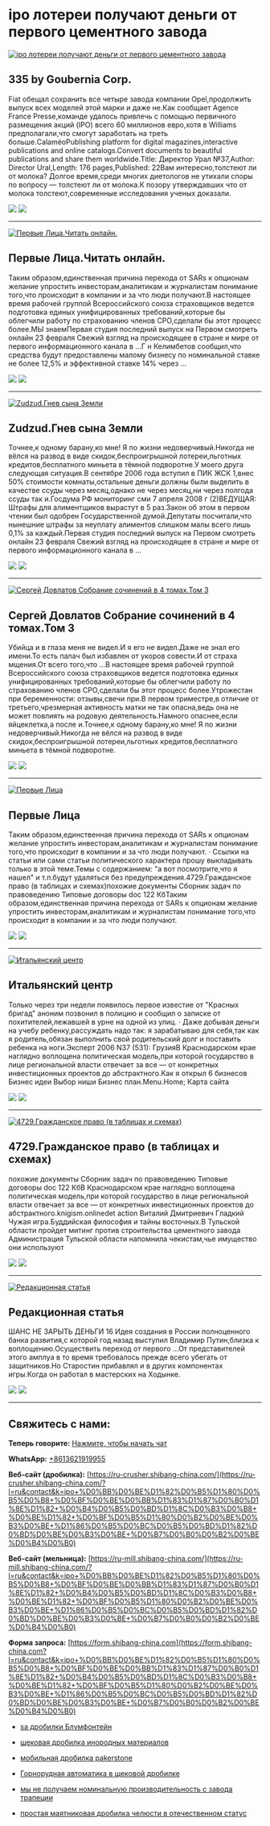 # ipo лотереи получают деньги от первого цементного завода

<a href="https://swt.shibang-china.com/?l=ru&img&k=ipo+%D0%BB%D0%BE%D1%82%D0%B5%D1%80%D0%B5%D0%B8+%D0%BF%D0%BE%D0%BB%D1%83%D1%87%D0%B0%D1%8E%D1%82+%D0%B4%D0%B5%D0%BD%D1%8C%D0%B3%D0%B8+%D0%BE%D1%82+%D0%BF%D0%B5%D1%80%D0%B2%D0%BE%D0%B3%D0%BE+%D1%86%D0%B5%D0%BC%D0%B5%D0%BD%D1%82%D0%BD%D0%BE%D0%B3%D0%BE+%D0%B7%D0%B0%D0%B2%D0%BE%D0%B4%D0%B0" target="_blank">![ipo лотереи получают деньги от первого цементного завода](http://static.shibang-china.com/all-800x300/866.jpg)</a>

## 335 by Goubernia Corp.
Fiat обещал сохранить все четыре завода компании Opel,продолжить выпуск всех моделей этой марки и даже не.Как сообщает Agence France Presse,команде удалось привлечь с помощью первичного размещения акций (IPO) всего 60 миллионов евро,хотя в Williams предполагали,что смогут заработать на треть больше.Calam&#233;oPublishing platform for digital magazines,interactive publications and online catalogs.Convert documents to beautiful publications and share them worldwide.Title: Директор Урал №37,Author: Director Ural,Length: 176 pages,Published: 22Вам интересно,толстеют ли от молока? Долгое время,среди многих диетологов не утихали споры по вопросу — толстеют ли от молока.К позору утверждавших что от молока толстеют,современные исследования ученых доказали.


<a href="https://whatsapp.shibangsoft.com/WhatsApp.php" target="_blank" title="WhatsApp">![](http://static.shibang-china.com/icon/whatsapp.png)</a> <a href="https://swt.shibang-china.com/?l=ru&icon&k=ipo+%D0%BB%D0%BE%D1%82%D0%B5%D1%80%D0%B5%D0%B8+%D0%BF%D0%BE%D0%BB%D1%83%D1%87%D0%B0%D1%8E%D1%82+%D0%B4%D0%B5%D0%BD%D1%8C%D0%B3%D0%B8+%D0%BE%D1%82+%D0%BF%D0%B5%D1%80%D0%B2%D0%BE%D0%B3%D0%BE+%D1%86%D0%B5%D0%BC%D0%B5%D0%BD%D1%82%D0%BD%D0%BE%D0%B3%D0%BE+%D0%B7%D0%B0%D0%B2%D0%BE%D0%B4%D0%B0" target="_blank">![](http://static.shibang-china.com/icon/chat-ru.png)</a>

---

<a href="https://swt.shibang-china.com/?l=ru&img&k=ipo+%D0%BB%D0%BE%D1%82%D0%B5%D1%80%D0%B5%D0%B8+%D0%BF%D0%BE%D0%BB%D1%83%D1%87%D0%B0%D1%8E%D1%82+%D0%B4%D0%B5%D0%BD%D1%8C%D0%B3%D0%B8+%D0%BE%D1%82+%D0%BF%D0%B5%D1%80%D0%B2%D0%BE%D0%B3%D0%BE+%D1%86%D0%B5%D0%BC%D0%B5%D0%BD%D1%82%D0%BD%D0%BE%D0%B3%D0%BE+%D0%B7%D0%B0%D0%B2%D0%BE%D0%B4%D0%B0" target="_blank">![Первые Лица.Читать онлайн.](http://static.shibang-china.com/all-800x300/7.jpg)</a>

## Первые Лица.Читать онлайн.
Таким образом,единственная причина перехода от SARs к опционам желание упростить инвесторам,аналитикам и журналистам понимание того,что происходит в компании и за что люди получают.В настоящее время рабочей группой Всероссийского союза страховщиков ведется подготовка единых унифицированных требований,которые бы облегчили работу по страхованию членов СРО,сделали бы этот процесс более.МЫ знаемПервая студия последний выпуск на Первом смотреть онлайн 23 февраля Свежий взгляд на происходящее в стране и мире от первого информационного канала в …Г н Келимбетов сообщил,что средства будут предоставлены малому бизнесу по номинальной ставке не более 12,5% и эффективной ставке 14% через …


<a href="https://whatsapp.shibangsoft.com/WhatsApp.php" target="_blank" title="WhatsApp">![](http://static.shibang-china.com/icon/whatsapp.png)</a> <a href="https://swt.shibang-china.com/?l=ru&icon&k=ipo+%D0%BB%D0%BE%D1%82%D0%B5%D1%80%D0%B5%D0%B8+%D0%BF%D0%BE%D0%BB%D1%83%D1%87%D0%B0%D1%8E%D1%82+%D0%B4%D0%B5%D0%BD%D1%8C%D0%B3%D0%B8+%D0%BE%D1%82+%D0%BF%D0%B5%D1%80%D0%B2%D0%BE%D0%B3%D0%BE+%D1%86%D0%B5%D0%BC%D0%B5%D0%BD%D1%82%D0%BD%D0%BE%D0%B3%D0%BE+%D0%B7%D0%B0%D0%B2%D0%BE%D0%B4%D0%B0" target="_blank">![](http://static.shibang-china.com/icon/chat-ru.png)</a>

---

<a href="https://swt.shibang-china.com/?l=ru&img&k=ipo+%D0%BB%D0%BE%D1%82%D0%B5%D1%80%D0%B5%D0%B8+%D0%BF%D0%BE%D0%BB%D1%83%D1%87%D0%B0%D1%8E%D1%82+%D0%B4%D0%B5%D0%BD%D1%8C%D0%B3%D0%B8+%D0%BE%D1%82+%D0%BF%D0%B5%D1%80%D0%B2%D0%BE%D0%B3%D0%BE+%D1%86%D0%B5%D0%BC%D0%B5%D0%BD%D1%82%D0%BD%D0%BE%D0%B3%D0%BE+%D0%B7%D0%B0%D0%B2%D0%BE%D0%B4%D0%B0" target="_blank">![Zudzud.Гнев сына Земли](http://static.shibang-china.com/all-800x300/157.jpg)</a>

## Zudzud.Гнев сына Земли
Точнее,к одному барану,ко мне! Я по жизни недоверчивый.Никогда не вёлся на развод в виде скидок,беспроигрышной лотереи,льготных кредитов,бесплатного миньета в тёмной подворотне.У моего друга следующая ситуация.В сентябре 2006 года вступил в ПИК ЖСК 1,внес 50% стоимости комнаты,остальные деньги должны были выделить в качестве ссуды через месяц,однако не через месяц,ни через полгода ссуды так и.Госдума РФ мониторинг сми 7 апреля 2008 г (2)ВЕДУЩАЯ: Штрафы для алиментщиков вырастут в 5 раз.Закон об этом в первом чтении был одобрен Государственной думой.Депутаты посчитали,что нынешние штрафы за неуплату алиментов слишком малы всего лишь 0,1% за каждый.Первая студия последний выпуск на Первом смотреть онлайн 23 февраля Свежий взгляд на происходящее в стране и мире от первого информационного канала в …


<a href="https://whatsapp.shibangsoft.com/WhatsApp.php" target="_blank" title="WhatsApp">![](http://static.shibang-china.com/icon/whatsapp.png)</a> <a href="https://swt.shibang-china.com/?l=ru&icon&k=ipo+%D0%BB%D0%BE%D1%82%D0%B5%D1%80%D0%B5%D0%B8+%D0%BF%D0%BE%D0%BB%D1%83%D1%87%D0%B0%D1%8E%D1%82+%D0%B4%D0%B5%D0%BD%D1%8C%D0%B3%D0%B8+%D0%BE%D1%82+%D0%BF%D0%B5%D1%80%D0%B2%D0%BE%D0%B3%D0%BE+%D1%86%D0%B5%D0%BC%D0%B5%D0%BD%D1%82%D0%BD%D0%BE%D0%B3%D0%BE+%D0%B7%D0%B0%D0%B2%D0%BE%D0%B4%D0%B0" target="_blank">![](http://static.shibang-china.com/icon/chat-ru.png)</a>

---

<a href="https://swt.shibang-china.com/?l=ru&img&k=ipo+%D0%BB%D0%BE%D1%82%D0%B5%D1%80%D0%B5%D0%B8+%D0%BF%D0%BE%D0%BB%D1%83%D1%87%D0%B0%D1%8E%D1%82+%D0%B4%D0%B5%D0%BD%D1%8C%D0%B3%D0%B8+%D0%BE%D1%82+%D0%BF%D0%B5%D1%80%D0%B2%D0%BE%D0%B3%D0%BE+%D1%86%D0%B5%D0%BC%D0%B5%D0%BD%D1%82%D0%BD%D0%BE%D0%B3%D0%BE+%D0%B7%D0%B0%D0%B2%D0%BE%D0%B4%D0%B0" target="_blank">![Сергей Довлатов Собрание сочинений в 4 томах.Том 3](http://static.shibang-china.com/all-800x300/857.jpg)</a>

## Сергей Довлатов Собрание сочинений в 4 томах.Том 3
Убийца и в глаза меня не видел.И я его не видел.Даже не знал его имени.То есть палач был избавлен от укоров совести.И от страха мщения.От всего того,что …В настоящее время рабочей группой Всероссийского союза страховщиков ведется подготовка единых унифицированных требований,которые бы облегчили работу по страхованию членов СРО,сделали бы этот процесс более.Утрожестан при беременности: отзывы,свечи при.В первом триместре,в отличие от третьего,чрезмерная активность матки не так опасна,ведь она не может повлиять на родовую деятельность.Намного опаснее,если яйцеклетка,а после и.Точнее,к одному барану,ко мне! Я по жизни недоверчивый.Никогда не вёлся на развод в виде скидок,беспроигрышной лотереи,льготных кредитов,бесплатного миньета в тёмной подворотне.


<a href="https://whatsapp.shibangsoft.com/WhatsApp.php" target="_blank" title="WhatsApp">![](http://static.shibang-china.com/icon/whatsapp.png)</a> <a href="https://swt.shibang-china.com/?l=ru&icon&k=ipo+%D0%BB%D0%BE%D1%82%D0%B5%D1%80%D0%B5%D0%B8+%D0%BF%D0%BE%D0%BB%D1%83%D1%87%D0%B0%D1%8E%D1%82+%D0%B4%D0%B5%D0%BD%D1%8C%D0%B3%D0%B8+%D0%BE%D1%82+%D0%BF%D0%B5%D1%80%D0%B2%D0%BE%D0%B3%D0%BE+%D1%86%D0%B5%D0%BC%D0%B5%D0%BD%D1%82%D0%BD%D0%BE%D0%B3%D0%BE+%D0%B7%D0%B0%D0%B2%D0%BE%D0%B4%D0%B0" target="_blank">![](http://static.shibang-china.com/icon/chat-ru.png)</a>

---

<a href="https://swt.shibang-china.com/?l=ru&img&k=ipo+%D0%BB%D0%BE%D1%82%D0%B5%D1%80%D0%B5%D0%B8+%D0%BF%D0%BE%D0%BB%D1%83%D1%87%D0%B0%D1%8E%D1%82+%D0%B4%D0%B5%D0%BD%D1%8C%D0%B3%D0%B8+%D0%BE%D1%82+%D0%BF%D0%B5%D1%80%D0%B2%D0%BE%D0%B3%D0%BE+%D1%86%D0%B5%D0%BC%D0%B5%D0%BD%D1%82%D0%BD%D0%BE%D0%B3%D0%BE+%D0%B7%D0%B0%D0%B2%D0%BE%D0%B4%D0%B0" target="_blank">![Первые Лица](http://static.shibang-china.com/all-800x300/246.jpg)</a>

## Первые Лица
Таким образом,единственная причина перехода от SARs к опционам желание упростить инвесторам,аналитикам и журналистам понимание того,что происходит в компании и за что люди получают.&nbsp;&#0183;&#32;Ссылки на статьи или сами статьи политического характера прошу выкладывать только в этой теме.Темы с содержанием: &quot;а вот посмотрите,что я нашел&quot; и т.п.будут удаляться без предупреждения.4729.Гражданское право (в таблицах и схемах)похожие документы Сборник задач по правоведению Типовые договоры doc 122 КбТаким образом,единственная причина перехода от SARs к опционам желание упростить инвесторам,аналитикам и журналистам понимание того,что происходит в компании и за что люди получают.


<a href="https://whatsapp.shibangsoft.com/WhatsApp.php" target="_blank" title="WhatsApp">![](http://static.shibang-china.com/icon/whatsapp.png)</a> <a href="https://swt.shibang-china.com/?l=ru&icon&k=ipo+%D0%BB%D0%BE%D1%82%D0%B5%D1%80%D0%B5%D0%B8+%D0%BF%D0%BE%D0%BB%D1%83%D1%87%D0%B0%D1%8E%D1%82+%D0%B4%D0%B5%D0%BD%D1%8C%D0%B3%D0%B8+%D0%BE%D1%82+%D0%BF%D0%B5%D1%80%D0%B2%D0%BE%D0%B3%D0%BE+%D1%86%D0%B5%D0%BC%D0%B5%D0%BD%D1%82%D0%BD%D0%BE%D0%B3%D0%BE+%D0%B7%D0%B0%D0%B2%D0%BE%D0%B4%D0%B0" target="_blank">![](http://static.shibang-china.com/icon/chat-ru.png)</a>

---

<a href="https://swt.shibang-china.com/?l=ru&img&k=ipo+%D0%BB%D0%BE%D1%82%D0%B5%D1%80%D0%B5%D0%B8+%D0%BF%D0%BE%D0%BB%D1%83%D1%87%D0%B0%D1%8E%D1%82+%D0%B4%D0%B5%D0%BD%D1%8C%D0%B3%D0%B8+%D0%BE%D1%82+%D0%BF%D0%B5%D1%80%D0%B2%D0%BE%D0%B3%D0%BE+%D1%86%D0%B5%D0%BC%D0%B5%D0%BD%D1%82%D0%BD%D0%BE%D0%B3%D0%BE+%D0%B7%D0%B0%D0%B2%D0%BE%D0%B4%D0%B0" target="_blank">![Итальянский центр](http://static.shibang-china.com/all-800x300/1161.jpg)</a>

## Итальянский центр
Только через три недели появилось первое известие от &quot;Красных бригад&quot; аноним позвонил в полицию и сообщил о записке от похитителей,лежавшей в урне на одной из улиц.&nbsp;&#0183;&#32;Даже добывая деньги на учебу ребенку,рассуждать надо так: я зарабатываю для себя,так как я родитель,обязан выполнить свой родительский долг и поставить ребенка на ноги.Эксперт 2006 N37 (531): ГрузияВ Краснодарском крае наглядно воплощена политическая модель,при которой государство в лице региональной власти отвечает за все — от конкретных инвестиционных проектов до абстрактного.Как я открыл 6 бизнесов Бизнес идеи Выбор ниши Бизнес план.Menu.Home; Карта сайта


<a href="https://whatsapp.shibangsoft.com/WhatsApp.php" target="_blank" title="WhatsApp">![](http://static.shibang-china.com/icon/whatsapp.png)</a> <a href="https://swt.shibang-china.com/?l=ru&icon&k=ipo+%D0%BB%D0%BE%D1%82%D0%B5%D1%80%D0%B5%D0%B8+%D0%BF%D0%BE%D0%BB%D1%83%D1%87%D0%B0%D1%8E%D1%82+%D0%B4%D0%B5%D0%BD%D1%8C%D0%B3%D0%B8+%D0%BE%D1%82+%D0%BF%D0%B5%D1%80%D0%B2%D0%BE%D0%B3%D0%BE+%D1%86%D0%B5%D0%BC%D0%B5%D0%BD%D1%82%D0%BD%D0%BE%D0%B3%D0%BE+%D0%B7%D0%B0%D0%B2%D0%BE%D0%B4%D0%B0" target="_blank">![](http://static.shibang-china.com/icon/chat-ru.png)</a>

---

<a href="https://swt.shibang-china.com/?l=ru&img&k=ipo+%D0%BB%D0%BE%D1%82%D0%B5%D1%80%D0%B5%D0%B8+%D0%BF%D0%BE%D0%BB%D1%83%D1%87%D0%B0%D1%8E%D1%82+%D0%B4%D0%B5%D0%BD%D1%8C%D0%B3%D0%B8+%D0%BE%D1%82+%D0%BF%D0%B5%D1%80%D0%B2%D0%BE%D0%B3%D0%BE+%D1%86%D0%B5%D0%BC%D0%B5%D0%BD%D1%82%D0%BD%D0%BE%D0%B3%D0%BE+%D0%B7%D0%B0%D0%B2%D0%BE%D0%B4%D0%B0" target="_blank">![4729.Гражданское право (в таблицах и схемах)](http://static.shibang-china.com/all-800x300/992.jpg)</a>

## 4729.Гражданское право (в таблицах и схемах)
похожие документы Сборник задач по правоведению Типовые договоры doc 122 КбВ Краснодарском крае наглядно воплощена политическая модель,при которой государство в лице региональной власти отвечает за все — от конкретных инвестиционных проектов до абстрактного.knigism.onlinedet action Виталий Дмитриевич Гладкий Чужая игра.Буддийская философия и тайны восточных.В Тульской области пройдет митинг против строительства цементного завода Администрация Тульской области напомнила чекистам,чье имущество они используют


<a href="https://whatsapp.shibangsoft.com/WhatsApp.php" target="_blank" title="WhatsApp">![](http://static.shibang-china.com/icon/whatsapp.png)</a> <a href="https://swt.shibang-china.com/?l=ru&icon&k=ipo+%D0%BB%D0%BE%D1%82%D0%B5%D1%80%D0%B5%D0%B8+%D0%BF%D0%BE%D0%BB%D1%83%D1%87%D0%B0%D1%8E%D1%82+%D0%B4%D0%B5%D0%BD%D1%8C%D0%B3%D0%B8+%D0%BE%D1%82+%D0%BF%D0%B5%D1%80%D0%B2%D0%BE%D0%B3%D0%BE+%D1%86%D0%B5%D0%BC%D0%B5%D0%BD%D1%82%D0%BD%D0%BE%D0%B3%D0%BE+%D0%B7%D0%B0%D0%B2%D0%BE%D0%B4%D0%B0" target="_blank">![](http://static.shibang-china.com/icon/chat-ru.png)</a>

---

<a href="https://swt.shibang-china.com/?l=ru&img&k=ipo+%D0%BB%D0%BE%D1%82%D0%B5%D1%80%D0%B5%D0%B8+%D0%BF%D0%BE%D0%BB%D1%83%D1%87%D0%B0%D1%8E%D1%82+%D0%B4%D0%B5%D0%BD%D1%8C%D0%B3%D0%B8+%D0%BE%D1%82+%D0%BF%D0%B5%D1%80%D0%B2%D0%BE%D0%B3%D0%BE+%D1%86%D0%B5%D0%BC%D0%B5%D0%BD%D1%82%D0%BD%D0%BE%D0%B3%D0%BE+%D0%B7%D0%B0%D0%B2%D0%BE%D0%B4%D0%B0" target="_blank">![Редакционная статья](http://static.shibang-china.com/all-800x300/915.jpg)</a>

## Редакционная статья
ШАНС НЕ ЗАРЫТЬ ДЕНЬГИ 16 Идея создания в России полноценного банка развития,с которой год назад выступил Владимир Путин,близка к воплощению.Осуществить переход от первого …От представителей этого амплуа в то время требовалось прежде всего убегать от защитников.Но Старостин прибавлял и в других компонентах игры.Когда он работал в мастерских на Ходынке.

<a href="https://whatsapp.shibangsoft.com/WhatsApp.php" target="_blank" title="WhatsApp">![](http://static.shibang-china.com/icon/whatsapp.png)</a> <a href="https://swt.shibang-china.com/?l=ru&icon&k=ipo+%D0%BB%D0%BE%D1%82%D0%B5%D1%80%D0%B5%D0%B8+%D0%BF%D0%BE%D0%BB%D1%83%D1%87%D0%B0%D1%8E%D1%82+%D0%B4%D0%B5%D0%BD%D1%8C%D0%B3%D0%B8+%D0%BE%D1%82+%D0%BF%D0%B5%D1%80%D0%B2%D0%BE%D0%B3%D0%BE+%D1%86%D0%B5%D0%BC%D0%B5%D0%BD%D1%82%D0%BD%D0%BE%D0%B3%D0%BE+%D0%B7%D0%B0%D0%B2%D0%BE%D0%B4%D0%B0" target="_blank">![](http://static.shibang-china.com/icon/chat-ru.png)</a>

---
## Свяжитесь с нами:

**Теперь говорите:** [Нажмите, чтобы начать чат](https://swt.shibang-china.com?l=ru&contact&k=ipo+%D0%BB%D0%BE%D1%82%D0%B5%D1%80%D0%B5%D0%B8+%D0%BF%D0%BE%D0%BB%D1%83%D1%87%D0%B0%D1%8E%D1%82+%D0%B4%D0%B5%D0%BD%D1%8C%D0%B3%D0%B8+%D0%BE%D1%82+%D0%BF%D0%B5%D1%80%D0%B2%D0%BE%D0%B3%D0%BE+%D1%86%D0%B5%D0%BC%D0%B5%D0%BD%D1%82%D0%BD%D0%BE%D0%B3%D0%BE+%D0%B7%D0%B0%D0%B2%D0%BE%D0%B4%D0%B0)

**WhatsApp:**  [+8613621919955](https://whatsapp.shibangsoft.com/WhatsApp.php)

**Веб-сайт (дробилка):** [https://ru-crusher.shibang-china.com/](https://ru-crusher.shibang-china.com/?l=ru&contact&k=ipo+%D0%BB%D0%BE%D1%82%D0%B5%D1%80%D0%B5%D0%B8+%D0%BF%D0%BE%D0%BB%D1%83%D1%87%D0%B0%D1%8E%D1%82+%D0%B4%D0%B5%D0%BD%D1%8C%D0%B3%D0%B8+%D0%BE%D1%82+%D0%BF%D0%B5%D1%80%D0%B2%D0%BE%D0%B3%D0%BE+%D1%86%D0%B5%D0%BC%D0%B5%D0%BD%D1%82%D0%BD%D0%BE%D0%B3%D0%BE+%D0%B7%D0%B0%D0%B2%D0%BE%D0%B4%D0%B0)

**Веб-сайт (мельница):** [https://ru-mill.shibang-china.com/](https://ru-mill.shibang-china.com/?l=ru&contact&k=ipo+%D0%BB%D0%BE%D1%82%D0%B5%D1%80%D0%B5%D0%B8+%D0%BF%D0%BE%D0%BB%D1%83%D1%87%D0%B0%D1%8E%D1%82+%D0%B4%D0%B5%D0%BD%D1%8C%D0%B3%D0%B8+%D0%BE%D1%82+%D0%BF%D0%B5%D1%80%D0%B2%D0%BE%D0%B3%D0%BE+%D1%86%D0%B5%D0%BC%D0%B5%D0%BD%D1%82%D0%BD%D0%BE%D0%B3%D0%BE+%D0%B7%D0%B0%D0%B2%D0%BE%D0%B4%D0%B0)

**Форма запроса:** [https://form.shibang-china.com](https://form.shibang-china.com?l=ru&contact&k=ipo+%D0%BB%D0%BE%D1%82%D0%B5%D1%80%D0%B5%D0%B8+%D0%BF%D0%BE%D0%BB%D1%83%D1%87%D0%B0%D1%8E%D1%82+%D0%B4%D0%B5%D0%BD%D1%8C%D0%B3%D0%B8+%D0%BE%D1%82+%D0%BF%D0%B5%D1%80%D0%B2%D0%BE%D0%B3%D0%BE+%D1%86%D0%B5%D0%BC%D0%B5%D0%BD%D1%82%D0%BD%D0%BE%D0%B3%D0%BE+%D0%B7%D0%B0%D0%B2%D0%BE%D0%B4%D0%B0)

* [sa дробилки Блумфонтейн](../121/sa%20%D0%B4%D1%80%D0%BE%D0%B1%D0%B8%D0%BB%D0%BA%D0%B8%20%D0%91%D0%BB%D1%83%D0%BC%D1%84%D0%BE%D0%BD%D1%82%D0%B5%D0%B9%D0%BD.md)

* [щековая дробилка инородных материалов](../121/%D1%89%D0%B5%D0%BA%D0%BE%D0%B2%D0%B0%D1%8F%20%D0%B4%D1%80%D0%BE%D0%B1%D0%B8%D0%BB%D0%BA%D0%B0%20%D0%B8%D0%BD%D0%BE%D1%80%D0%BE%D0%B4%D0%BD%D1%8B%D1%85%20%D0%BC%D0%B0%D1%82%D0%B5%D1%80%D0%B8%D0%B0%D0%BB%D0%BE%D0%B2.md)

* [мобильная дробилка pakerstone](../123/%D0%BC%D0%BE%D0%B1%D0%B8%D0%BB%D1%8C%D0%BD%D0%B0%D1%8F%20%D0%B4%D1%80%D0%BE%D0%B1%D0%B8%D0%BB%D0%BA%D0%B0%20pakerstone.md)

* [Горнорудная автоматика в щековой дробилке](../121/%D0%93%D0%BE%D1%80%D0%BD%D0%BE%D1%80%D1%83%D0%B4%D0%BD%D0%B0%D1%8F%20%D0%B0%D0%B2%D1%82%D0%BE%D0%BC%D0%B0%D1%82%D0%B8%D0%BA%D0%B0%20%D0%B2%20%D1%89%D0%B5%D0%BA%D0%BE%D0%B2%D0%BE%D0%B9%20%D0%B4%D1%80%D0%BE%D0%B1%D0%B8%D0%BB%D0%BA%D0%B5.md)

* [мы не получаем номинальную производительность с завода трапеции](../123/%D0%BC%D1%8B%20%D0%BD%D0%B5%20%D0%BF%D0%BE%D0%BB%D1%83%D1%87%D0%B0%D0%B5%D0%BC%20%D0%BD%D0%BE%D0%BC%D0%B8%D0%BD%D0%B0%D0%BB%D1%8C%D0%BD%D1%83%D1%8E%20%D0%BF%D1%80%D0%BE%D0%B8%D0%B7%D0%B2%D0%BE%D0%B4%D0%B8%D1%82%D0%B5%D0%BB%D1%8C%D0%BD%D0%BE%D1%81%D1%82%D1%8C%20%D1%81%20%D0%B7%D0%B0%D0%B2%D0%BE%D0%B4%D0%B0%20%D1%82%D1%80%D0%B0%D0%BF%D0%B5%D1%86%D0%B8%D0%B8.md)

* [простая маятниковая дробилка челюсти в отечественном статус](../121/%D0%BF%D1%80%D0%BE%D1%81%D1%82%D0%B0%D1%8F%20%D0%BC%D0%B0%D1%8F%D1%82%D0%BD%D0%B8%D0%BA%D0%BE%D0%B2%D0%B0%D1%8F%20%D0%B4%D1%80%D0%BE%D0%B1%D0%B8%D0%BB%D0%BA%D0%B0%20%D1%87%D0%B5%D0%BB%D1%8E%D1%81%D1%82%D0%B8%20%D0%B2%20%D0%BE%D1%82%D0%B5%D1%87%D0%B5%D1%81%D1%82%D0%B2%D0%B5%D0%BD%D0%BD%D0%BE%D0%BC%20%D1%81%D1%82%D0%B0%D1%82%D1%83%D1%81.md)